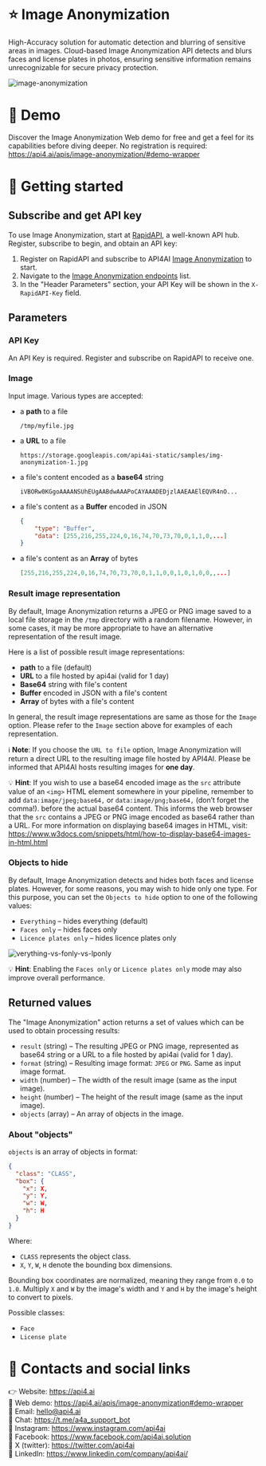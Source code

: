 # ⭐️ Image Anonymization

High-Accuracy solution for automatic detection and blurring of sensitive areas in images. Cloud-based Image Anonymization API detects and blurs faces and license plates in photos, ensuring sensitive information remains unrecognizable for secure privacy protection.

![image-anonymization](https://storage.googleapis.com/api4ai-static/rapidapi/img_anonymization_0.gif)



# 🤖 Demo

Discover the Image Anonymization Web demo for free and get a feel for its capabilities before diving deeper. No registration is required: https://api4.ai/apis/image-anonymization/#demo-wrapper



# 🚀 Getting started

## Subscribe and get API key

To use Image Anonymization, start at [RapidAPI](https://rapidapi.com/), a well-known API hub. Register, subscribe to begin, and obtain an API key:

1. Register on RapidAPI and subscribe to API4AI [Image Anonymization](https://rapidapi.com/api4ai-api4ai-default/api/image-anonymization/pricing) to start.
2. Navigate to the [Image Anonymization endpoints](https://rapidapi.com/api4ai-api4ai-default/api/image-anonymization) list.
3. In the "Header Parameters" section, your API Key will be shown in the `X-RapidAPI-Key` field.


## Parameters

### API Key

An API Key is required. Register and subscribe on RapidAPI to receive one.

### Image

Input image. Various types are accepted:
  * a **path** to a file
    ```
    /tmp/myfile.jpg
    ```
  * a **URL** to a file
    ```
    https://storage.googleapis.com/api4ai-static/samples/img-anonymization-1.jpg
    ```
  * a file's content encoded as a **base64** string
    ```
    iVBORw0KGgoAAAANSUhEUgAABdwAAAPoCAYAAADEDjzlAAEAAElEQVR4nO...
    ```
  * a file's content as a **Buffer** encoded in JSON
    ```json
    {
        "type": "Buffer",
        "data": [255,216,255,224,0,16,74,70,73,70,0,1,1,0,...]
    }
    ```
  * a file's content as an **Array** of bytes
    ```json
    [255,216,255,224,0,16,74,70,73,70,0,1,1,0,0,1,0,1,0,0,,...]
    ```

### Result image representation

By default, Image Anonymization returns a JPEG or PNG image saved to a local file storage in the `/tmp` directory with a random filename. However, in some cases, it may be more appropriate to have an alternative representation of the result image.

Here is a list of possible result image representations:
  * **path** to a file (default)
  * **URL** to a file hosted by api4ai (valid for 1 day)
  * **Base64** string with file's content
  * **Buffer** encoded in JSON with a file's content
  * **Array** of bytes with a file's content

In general, the result image representations are same as those for the `Image` option. Please refer to the `Image` section above for examples of each representation.

ℹ️ **Note**: If you choose the `URL to file` option, Image Anonymization will return a direct URL to the resulting image file hosted by API4AI. Please be informed that API4AI hosts resulting images for **one day**.

💡 **Hint**: If you wish to use a base64 encoded image as the `src` attribute value of an `<img>` HTML element somewhere in your pipeline, remember to add `data:image/jpeg;base64,` or `data:image/png;base64,` (don’t forget the comma!). before the actual base64 content. This informs the web browser that the `src` contains a JPEG or PNG image encoded as base64 rather than a URL. For more information on displaying base64 images in HTML, visit: https://www.w3docs.com/snippets/html/how-to-display-base64-images-in-html.html


### Objects to hide

By default, Image Anonymization detects and hides both faces and license plates. However, for some reasons, you may wish to hide only one type. For this purpose, you can set the `Objects to hide` option to one of the following values:
  * `Everything` – hides everything (default)
  * `Faces only` – hides faces only
  * `Licence plates only` – hides licence plates only

![verything-vs-fonly-vs-lponly](https://storage.googleapis.com/api4ai-static/rapidapi/image-anonymization/verything-vs-fonly-vs-lponly.png)

💡 **Hint**: Enabling the `Faces only` or `Licence plates only` mode may also improve overall performance.


## Returned values

The "Image Anonymization" action returns a set of values which can be used to obtain processing results:

* `result` (string) – The resulting JPEG or PNG image, represented as base64 string or a URL to a file hosted by api4ai (valid for 1 day).
* `format` (string) – Resulting image format: `JPEG` or `PNG`. Same as input image format.
* `width` (number) – The width of the result image (same as the input image).
* `height` (number) – The height of the result image (same as the input image).
* `objects` (array) – An array of objects in the image.

### About "objects"

`objects` is an array of objects in format:

```json
{
  "class": "CLASS",
  "box": {
    "x": X,
    "y": Y,
    "w": W,
    "h": H
  }
}
```

Where:
* `CLASS` represents the object class.
* `X`, `Y`, `W`, `H` denote the bounding box dimensions.

Bounding box coordinates are normalized, meaning they range from `0.0` to `1.0`. Multiply `X` and `W` by the image's width and `Y` and `H` by the image's height to convert to pixels.

Possible classes:
* `Face`
* `License plate`



# 📌 Contacts and social links

👉️️ Website: https://api4.ai  
🤖 Web demo: https://api4.ai/apis/image-anonymization#demo-wrapper  
📩 Email: hello@api4.ai  
💬 Chat: https://t.me/a4a_support_bot  
🔗 Instagram: https://www.instagram.com/api4ai  
🔗 Facebook: https://www.facebook.com/api4ai.solution  
🔗 X (twitter): https://twitter.com/api4ai  
🔗 LinkedIn: https://www.linkedin.com/company/api4ai/
